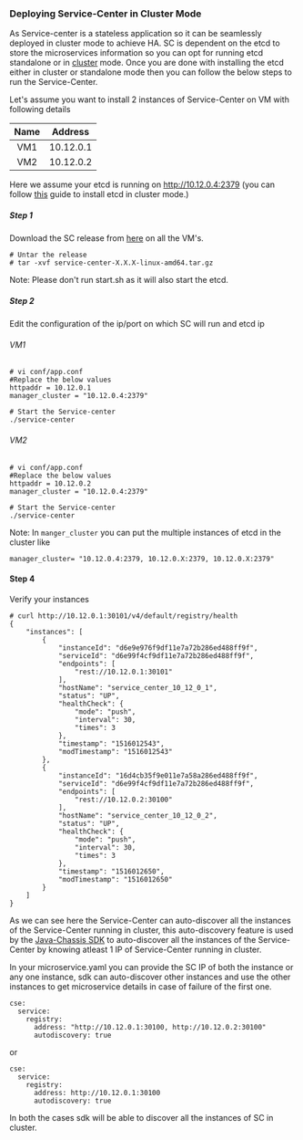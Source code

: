 ### Deploying Service-Center in Cluster Mode

As Service-center is a stateless application so it can be seamlessly deployed in cluster mode to achieve HA.
SC is dependent on the etcd to store the microservices information so you can opt for running etcd standalone or in [cluster](https://github.com/coreos/etcd/blob/master/Documentation/op-guide/container.md) mode.
Once you are done with installing the etcd either in cluster or standalone mode then you can follow the below steps to run the Service-Center.

Let's assume you want to install 2 instances of Service-Center on VM with following details  

| Name    | Address     |  
| :-----: | :---------: |  
| VM1     | 10.12.0.1   |   
| VM2     | 10.12.0.2   |  

Here we assume your etcd is running on http://10.12.0.4:2379 (you can follow [this](https://github.com/coreos/etcd/blob/master/Documentation/op-guide/container.md) guide to install etcd in cluster mode.)

##### Step 1
Download the SC release from [here](https://github.com/apache/incubator-servicecomb-service-center/releases) on all the VM's.
```
# Untar the release
# tar -xvf service-center-X.X.X-linux-amd64.tar.gz

```

Note: Please don't run start.sh as it will also start the etcd.

##### Step 2
Edit the configuration of the ip/port on which SC will run and etcd ip
###### VM1
```
# vi conf/app.conf
#Replace the below values
httpaddr = 10.12.0.1
manager_cluster = "10.12.0.4:2379"

# Start the Service-center
./service-center
```

###### VM2
```
# vi conf/app.conf
#Replace the below values
httpaddr = 10.12.0.2
manager_cluster = "10.12.0.4:2379"

# Start the Service-center
./service-center
```

Note: In `manger_cluster` you can put the multiple instances of etcd in the cluster like 
```
manager_cluster= "10.12.0.4:2379, 10.12.0.X:2379, 10.12.0.X:2379"
```

#### Step 4
Verify your instances
```
# curl http://10.12.0.1:30101/v4/default/registry/health
{
    "instances": [
        {
            "instanceId": "d6e9e976f9df11e7a72b286ed488ff9f",
            "serviceId": "d6e99f4cf9df11e7a72b286ed488ff9f",
            "endpoints": [
                "rest://10.12.0.1:30101"
            ],
            "hostName": "service_center_10_12_0_1",
            "status": "UP",
            "healthCheck": {
                "mode": "push",
                "interval": 30,
                "times": 3
            },
            "timestamp": "1516012543",
            "modTimestamp": "1516012543"
        },
        {
            "instanceId": "16d4cb35f9e011e7a58a286ed488ff9f",
            "serviceId": "d6e99f4cf9df11e7a72b286ed488ff9f",
            "endpoints": [
                "rest://10.12.0.2:30100"
            ],
            "hostName": "service_center_10_12_0_2",
            "status": "UP",
            "healthCheck": {
                "mode": "push",
                "interval": 30,
                "times": 3
            },
            "timestamp": "1516012650",
            "modTimestamp": "1516012650"
        }
    ]
}
```

As we can see here the Service-Center can auto-discover all the instances of the Service-Center running in cluster, this auto-discovery feature is used by the [Java-Chassis SDK](https://github.com/apache/incubator-servicecomb-java-chassis) to auto-discover all the instances of the Service-Center by knowing atleast 1 IP of Service-Center running in cluster.

In your microservice.yaml you can provide the SC IP of both the instance or any one instance, sdk can auto-discover other instances and use the other instances to get microservice details in case of failure of the first one.
```
cse:
  service:
    registry:
      address: "http://10.12.0.1:30100, http://10.12.0.2:30100"
      autodiscovery: true
```
or 
```
cse:
  service:
    registry:
      address: http://10.12.0.1:30100
      autodiscovery: true
```
In both the cases sdk will be able to discover all the instances of SC in cluster.


